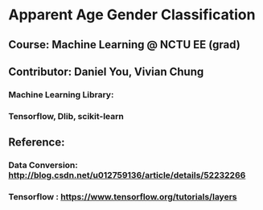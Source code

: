 # Apparent Age Gender Classification
## Course: Machine Learning @ NCTU EE (grad)
## Contributor: Daniel You, Vivian Chung

### Machine Learning Library:
### Tensorflow, Dlib, scikit-learn
## Reference:
### Data Conversion: http://blog.csdn.net/u012759136/article/details/52232266 
### Tensorflow     : https://www.tensorflow.org/tutorials/layers

